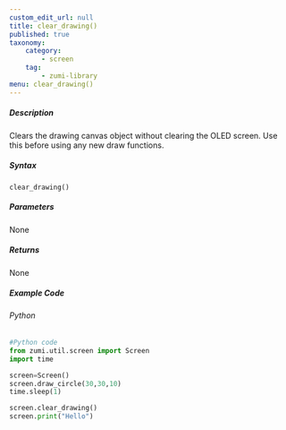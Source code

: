 ```yaml
---
custom_edit_url: null
title: clear_drawing()
published: true
taxonomy:
    category:
        - screen
    tag:
        - zumi-library
menu: clear_drawing()
---
```


##### Description
Clears the drawing canvas object without clearing the OLED screen. Use this before using any new draw functions.

##### Syntax
```clear_drawing()```<br />

##### Parameters
None

##### Returns
None

##### Example Code
###### Python
```python
#Python code
from zumi.util.screen import Screen
import time

screen=Screen()
screen.draw_circle(30,30,10)
time.sleep(1)

screen.clear_drawing()
screen.print("Hello")

```